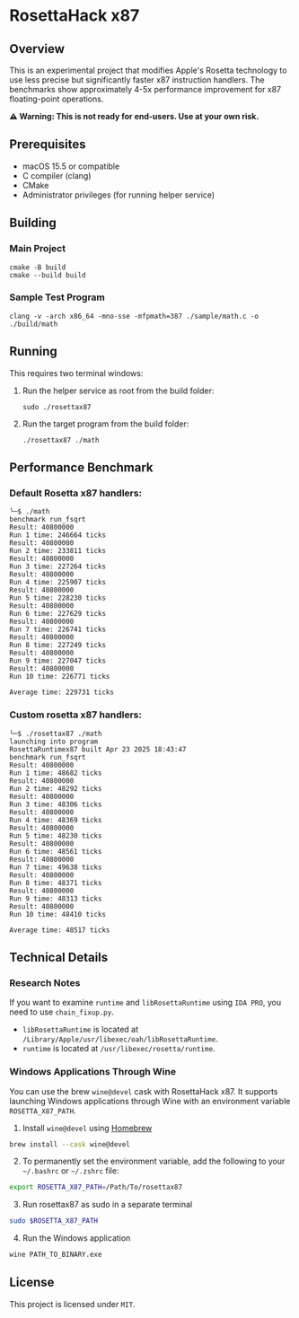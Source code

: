 # RosettaHack x87

## Overview

This is an experimental project that modifies Apple's Rosetta technology to use less precise but significantly faster x87 instruction handlers. The benchmarks show approximately 4-5x performance improvement for x87 floating-point operations.

**⚠️ Warning: This is not ready for end-users. Use at your own risk.**

## Prerequisites

- macOS 15.5 or compatible
- C compiler (clang)
- CMake
- Administrator privileges (for running helper service)

## Building

### Main Project

```
cmake -B build
cmake --build build
```

### Sample Test Program

```clang -v -arch x86_64 -mno-sse -mfpmath=387 ./sample/math.c -o ./build/math```

## Running

This requires two terminal windows:

1. Run the helper service as root from the build folder:
   ```
   sudo ./rosettax87
   ```

2. Run the target program from the build folder:
   ```
   ./rosettax87 ./math
   ```

## Performance Benchmark

### Default Rosetta x87 handlers:
```log
╰─$ ./math
benchmark run_fsqrt
Result: 40800000
Run 1 time: 246664 ticks
Result: 40800000
Run 2 time: 233811 ticks
Result: 40800000
Run 3 time: 227264 ticks
Result: 40800000
Run 4 time: 225907 ticks
Result: 40800000
Run 5 time: 228230 ticks
Result: 40800000
Run 6 time: 227629 ticks
Result: 40800000
Run 7 time: 226741 ticks
Result: 40800000
Run 8 time: 227249 ticks
Result: 40800000
Run 9 time: 227047 ticks
Result: 40800000
Run 10 time: 226771 ticks

Average time: 229731 ticks
```

### Custom rosetta x87 handlers:
```log
╰─$ ./rosettax87 ./math
launching into program
RosettaRuntimex87 built Apr 23 2025 18:43:47
benchmark run_fsqrt
Result: 40800000
Run 1 time: 48682 ticks
Result: 40800000
Run 2 time: 48292 ticks
Result: 40800000
Run 3 time: 48306 ticks
Result: 40800000
Run 4 time: 48369 ticks
Result: 40800000
Run 5 time: 48230 ticks
Result: 40800000
Run 6 time: 48561 ticks
Result: 40800000
Run 7 time: 49638 ticks
Result: 40800000
Run 8 time: 48371 ticks
Result: 40800000
Run 9 time: 48313 ticks
Result: 40800000
Run 10 time: 48410 ticks

Average time: 48517 ticks
```

## Technical Details

### Research Notes

If you want to examine `runtime` and `libRosettaRuntime` using `IDA PRO`, you need to use `chain_fixup.py`. 
- `libRosettaRuntime` is located at `/Library/Apple/usr/libexec/oah/libRosettaRuntime`. 
- `runtime` is located at `/usr/libexec/rosetta/runtime`.

### Windows Applications Through Wine

You can use the brew `wine@devel` cask with RosettaHack x87. It supports launching Windows applications through Wine with an environment variable `ROSETTA_X87_PATH`. 

1. Install `wine@devel` using [Homebrew](https://brew.sh/) 

```bash
brew install --cask wine@devel
```

2. To permanently set the environment variable, add the following to your `~/.bashrc` or `~/.zshrc` file:
```bash
export ROSETTA_X87_PATH=/Path/To/rosettax87
```

3. Run rosettax87 as sudo in a separate terminal
```bash
sudo $ROSETTA_X87_PATH
```

4. Run the Windows application
```bash
wine PATH_TO_BINARY.exe
```

## License

This project is licensed under `MIT`.